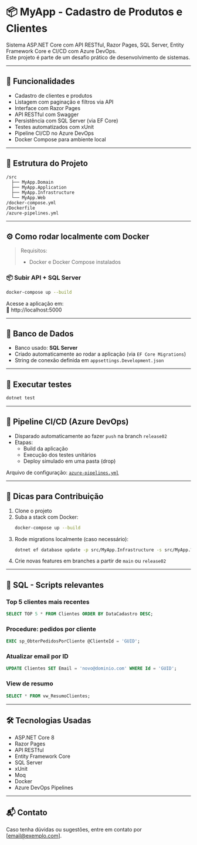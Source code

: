 # 📦 MyApp - Cadastro de Produtos e Clientes

Sistema ASP.NET Core com API RESTful, Razor Pages, SQL Server, Entity Framework Core e CI/CD com Azure DevOps.  
Este projeto é parte de um desafio prático de desenvolvimento de sistemas.

---

## 🚀 Funcionalidades

- Cadastro de clientes e produtos
- Listagem com paginação e filtros via API
- Interface com Razor Pages
- API RESTful com Swagger
- Persistência com SQL Server (via EF Core)
- Testes automatizados com xUnit
- Pipeline CI/CD no Azure DevOps
- Docker Compose para ambiente local

---

## 📁 Estrutura do Projeto

```
/src
  ├── MyApp.Domain
  ├── MyApp.Application
  ├── MyApp.Infrastructure
  └── MyApp.Web
/docker-compose.yml
/Dockerfile
/azure-pipelines.yml
```

---

## ⚙️ Como rodar localmente com Docker

> Requisitos:
> - Docker e Docker Compose instalados

### 📦 Subir API + SQL Server

```bash
docker-compose up --build
```

Acesse a aplicação em:  
📎 http://localhost:5000

---

## 📌 Banco de Dados

- Banco usado: **SQL Server**
- Criado automaticamente ao rodar a aplicação (via `EF Core Migrations`)
- String de conexão definida em `appsettings.Development.json`

---

## 🧪 Executar testes

```bash
dotnet test
```

---

## 🔄 Pipeline CI/CD (Azure DevOps)

- Disparado automaticamente ao fazer `push` na branch `release02`
- Etapas:
  - Build da aplicação
  - Execução dos testes unitários
  - Deploy simulado em uma pasta (drop)

Arquivo de configuração: [`azure-pipelines.yml`](./azure-pipelines.yml)

---

## 🧠 Dicas para Contribuição

1. Clone o projeto
2. Suba a stack com Docker:
   ```bash
   docker-compose up --build
   ```
3. Rode migrations localmente (caso necessário):
   ```bash
   dotnet ef database update -p src/MyApp.Infrastructure -s src/MyApp.Web
   ```
4. Crie novas features em branches a partir de `main` ou `release02`

---

## 📄 SQL - Scripts relevantes

### Top 5 clientes mais recentes
```sql
SELECT TOP 5 * FROM Clientes ORDER BY DataCadastro DESC;
```

### Procedure: pedidos por cliente
```sql
EXEC sp_ObterPedidosPorCliente @ClienteId = 'GUID';
```

### Atualizar email por ID
```sql
UPDATE Clientes SET Email = 'novo@dominio.com' WHERE Id = 'GUID';
```

### View de resumo
```sql
SELECT * FROM vw_ResumoClientes;
```

---

## 🛠 Tecnologias Usadas

- ASP.NET Core 8
- Razor Pages
- API RESTful
- Entity Framework Core
- SQL Server
- xUnit
- Moq
- Docker
- Azure DevOps Pipelines

---

## 📬 Contato

Caso tenha dúvidas ou sugestões, entre em contato por [email@exemplo.com].